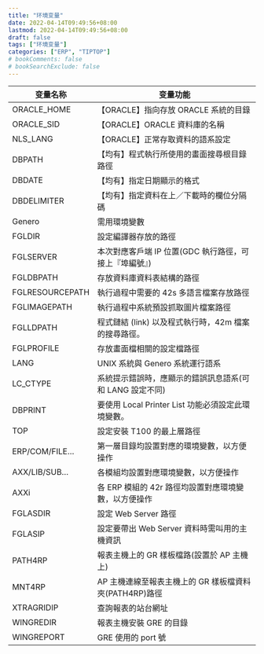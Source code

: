 ```yaml
---
title: "环境变量"
date: 2022-04-14T09:49:56+08:00
lastmod: 2022-04-14T09:49:56+08:00
draft: false
tags: ["环境变量"]
categories: ["ERP", "TIPTOP"]
# bookComments: false
# bookSearchExclude: false
---
```




| 变量名称        | 变量功能                                                 |
| --------------- | -------------------------------------------------------- |
| ORACLE_HOME     | 【ORACLE】指向存放 ORACLE 系統的目錄                     |
| ORACLE_SID      | 【ORACLE】ORACLE 資料庫的名稱                            |
| NLS_LANG        | 【ORACLE】正常存取資料的語系設定                         |
| DBPATH          | 【均有】程式執行所使用的畫面搜尋根目錄路徑               |
| DBDATE          | 【均有】指定日期顯示的格式                               |
| DBDELIMITER     | 【均有】指定資料在上／下載時的欄位分隔碼                 |
| Genero          | 需用環境變數                                             |
| FGLDIR          | 設定編譯器存放的路徑                                     |
| FGLSERVER       | 本次對應客戶端 IP 位置(GDC 執行路徑，可接上『埠編號』)   |
| FGLDBPATH       | 存放資料庫資料表結構的路徑                               |
| FGLRESOURCEPATH | 執行過程中需要的 42s 多語言檔案存放路徑                  |
| FGLIMAGEPATH    | 執行過程中系統預設抓取圖片檔案路徑                       |
| FGLLDPATH       | 程式鏈結 (link) 以及程式執行時，42m 檔案的搜尋路徑。     |
| FGLPROFILE      | 存放畫面檔相關的設定檔路徑                               |
| LANG            | UNIX 系統與 Genero 系統運行語系                          |
| LC_CTYPE        | 系統提示錯誤時，應顯示的錯誤訊息語系(可和 LANG 設定不同) |
| DBPRINT         | 要使用 Local Printer List 功能必須設定此環境變數。       |
| TOP             | 設定安裝 T100 的最上層路徑                               |
| ERP/COM/FILE…   | 第一層目錄均設置對應的環境變數，以方便操作               |
| AXX/LIB/SUB…    | 各模組均設置對應環境變數，以方便操作                     |
| AXXi            | 各 ERP 模組的 42r 路徑均設置對應環境變數，以方便操作     |
| FGLASDIR        | 設定 Web Server 路徑                                     |
| FGLASIP         | 設定要帶出 Web Server 資料時需叫用的主機資訊             |
| PATH4RP         | 報表主機上的 GR 樣板檔路(設置於 AP 主機上)               |
| MNT4RP          | AP 主機連線至報表主機上的 GR 樣板檔資料夾(PATH4RP)路徑   |
| XTRAGRIDIP      | 查詢報表的站台網址                                       |
| WINGREDIR       | 報表主機安裝 GRE 的目錄                                  |
| WINGREPORT      | GRE 使用的 port 號                                       |
